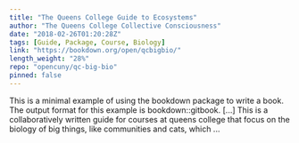 ```yaml
---
title: "The Queens College Guide to Ecosystems"
author: "The Queens College Collective Consciousness"
date: "2018-02-26T01:20:28Z"
tags: [Guide, Package, Course, Biology]
link: "https://bookdown.org/open/qcbigbio/"
length_weight: "28%"
repo: "opencuny/qc-big-bio"
pinned: false
---
```


This is a minimal example of using the bookdown package to write a book. The output format for this example is bookdown::gitbook. [...] This is a collaboratively written guide for courses at queens college that focus on the biology of big things, like communities and cats, which ...
